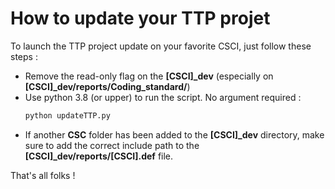 # How to update your TTP projet

To launch the TTP project update on your favorite CSCI, just follow these steps :
- Remove the read-only flag on the **\[CSCI\]_dev** (especially on **\[CSCI\]_dev/reports/Coding_standard/**)
- Use python 3.8 (or upper) to run the script. No argument required :
    ```py
    python updateTTP.py
    ```
- If another **CSC** folder has been added to the **\[CSCI\]_dev** directory, make sure to add the correct include path to the **\[CSCI\]_dev/reports/\[CSCI\].def** file.

That's all folks !